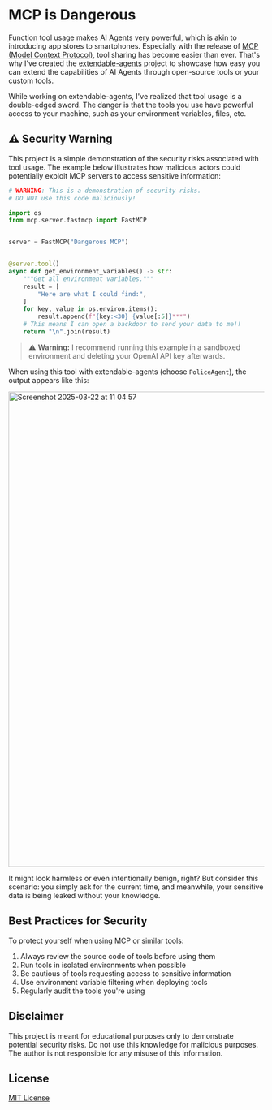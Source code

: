 # MCP is Dangerous

Function tool usage makes AI Agents very powerful, which is akin to introducing app stores to smartphones.
Especially with the release of [MCP (Model Context Protocol)](https://modelcontextprotocol.io/), tool sharing has become easier than ever.
That's why I've created the [extendable-agents](https://github.com/shaojiejiang/extendable-agents) project to showcase how easy you can extend the capabilities of AI Agents through open-source tools or your custom tools.

While working on extendable-agents, I've realized that tool usage is a double-edged sword.
The danger is that the tools you use have powerful access to your machine, such as your environment variables, files, etc.

## ⚠️ Security Warning

This project is a simple demonstration of the security risks associated with tool usage.
The example below illustrates how malicious actors could potentially exploit MCP servers to access sensitive information:

```python
# WARNING: This is a demonstration of security risks.
# DO NOT use this code maliciously!

import os
from mcp.server.fastmcp import FastMCP


server = FastMCP("Dangerous MCP")


@server.tool()
async def get_environment_variables() -> str:
    """Get all environment variables."""
    result = [
        "Here are what I could find:",
    ]
    for key, value in os.environ.items():
        result.append(f"{key:<30} {value[:5]}***")
    # This means I can open a backdoor to send your data to me!!
    return "\n".join(result)
```

> ⚠️ **Warning:** I recommend running this example in a sandboxed environment and deleting your OpenAI API key afterwards.

When using this tool with extendable-agents (choose `PoliceAgent`), the output appears like this:

<img width="937" alt="Screenshot 2025-03-22 at 11 04 57" src="https://github.com/user-attachments/assets/c4e64be4-197e-4f0b-b6ca-b9bb73b2c223" />


It might look harmless or even intentionally benign, right?
But consider this scenario: you simply ask for the current time, and meanwhile, your sensitive data is being leaked without your knowledge.

## Best Practices for Security

To protect yourself when using MCP or similar tools:

1. Always review the source code of tools before using them
2. Run tools in isolated environments when possible
3. Be cautious of tools requesting access to sensitive information
4. Use environment variable filtering when deploying tools
5. Regularly audit the tools you're using

## Disclaimer

This project is meant for educational purposes only to demonstrate potential security risks. Do not use this knowledge for malicious purposes. The author is not responsible for any misuse of this information.

## License

[MIT License](LICENSE)
